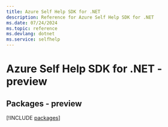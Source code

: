 ```yaml
---
title: Azure Self Help SDK for .NET
description: Reference for Azure Self Help SDK for .NET
ms.date: 07/24/2024
ms.topic: reference
ms.devlang: dotnet
ms.service: selfhelp
---
```

# Azure Self Help SDK for .NET - preview
## Packages - preview
[!INCLUDE [packages](self-help-index.md)]
